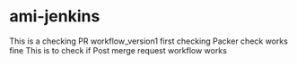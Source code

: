 # ami-jenkins


This is a checking PR workflow_version1
first checking Packer check works fine 
This is to check if Post merge request workflow works


